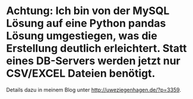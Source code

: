 # Achtung: Ich bin von der MySQL Lösung auf eine Python pandas Lösung umgestiegen, was die Erstellung deutlich erleichtert. Statt eines DB-Servers werden jetzt nur CSV/EXCEL Dateien benötigt.

Details dazu in meinem Blog unter http://uweziegenhagen.de/?p=3359.